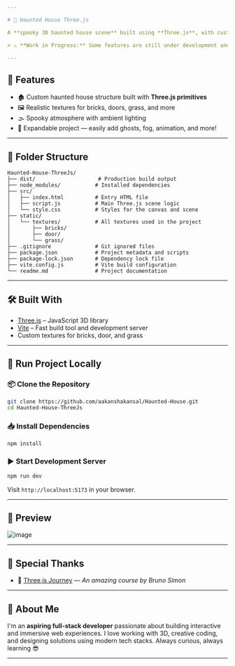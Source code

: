 ```yaml
---

# 👻 Haunted House Three.js

A **spooky 3D haunted house scene** built using **Three.js**, with custom textures and geometry to create an immersive horror experience. This project combines creativity and technical skill to simulate an unsettling, eerie environment — perfect for showcasing your WebGL and Three.js skills.

> ⚠️ **Work in Progress:** Some features are still under development and may not be fully functional.

---
```



## 🧱 Features

* 🏚️ Custom haunted house structure built with **Three.js primitives**
* 🖼️ Realistic textures for bricks, doors, grass, and more
* 🌫️ Spooky atmosphere with ambient lighting
* 🎃 Expandable project — easily add ghosts, fog, animation, and more!

---

## 📂 Folder Structure

```
Haunted-House-ThreeJs/
├── dist/                    # Production build output
├── node_modules/           # Installed dependencies
├── src/
│   ├── index.html          # Entry HTML file
│   ├── script.js           # Main Three.js scene logic
│   └── style.css           # Styles for the canvas and scene
├── static/
│   └── textures/           # All textures used in the project
│       ├── bricks/
│       ├── door/
│       └── grass/
├── .gitignore              # Git ignored files
├── package.json            # Project metadata and scripts
├── package-lock.json       # Dependency lock file
├── vite.config.js          # Vite build configuration
└── readme.md               # Project documentation
```

---

## 🛠️ Built With

* [Three.js](https://threejs.org/) – JavaScript 3D library
* [Vite](https://vitejs.dev/) – Fast build tool and development server
* Custom textures for bricks, door, and grass

---

## 🏃 Run Project Locally

### 📦 Clone the Repository

```bash
git clone https://github.com/aakanshakansal/Haunted-House.git
cd Haunted-House-ThreeJs
```

### 📥 Install Dependencies

```bash
npm install
```

### ▶️ Start Development Server

```bash
npm run dev
```

Visit `http://localhost:5173` in your browser.

---


## 📸 Preview
![image](https://github.com/user-attachments/assets/45ac7c7b-614a-4ea7-965a-8b3678d1e0c0)


---

## 🙌 Special Thanks

* 💯 [Three.js Journey](https://threejs-journey.com/) — *An amazing course by Bruno Simon*

---

## 🚀 About Me

I'm an **aspiring full-stack developer** passionate about building interactive and immersive web experiences. I love working with 3D, creative coding, and designing solutions using modern tech stacks. Always curious, always learning 😎

---

